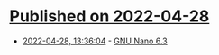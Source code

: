 # [Published on 2022-04-28](index.md)

* [2022-04-28, 13:36:04](https://news.ycombinator.com/item?id=31192255) - [GNU Nano 6.3](https://nano-editor.org/news.php)
